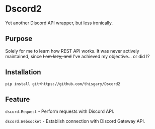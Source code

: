# Dscord2

Yet another Discord API wrapper, but less ironically.

## Purpose

Solely for me to learn how REST API works.
It was never actively maintained, since ~~I am lazy, and~~ I've achieved my objective... or did I?

## Installation

    pip install git+https://github.com/thisgary/Dscord2

## Feature

`dscord.Request` - Perform requests with Discord API.

`dscord.Websocket` - Establish connection with Discord Gateway API.
